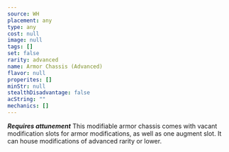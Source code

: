 ```yaml
---
source: WH
placement: any
type: any
cost: null
image: null
tags: []
set: false
rarity: advanced
name: Armor Chassis (Advanced)
flavor: null
properites: []
minStr: null
stealthDisadvantage: false
acString: ""
mechanics: []
---
```

_**Requires attunement**_
This modifiable armor chassis comes with vacant modification slots for armor modifications, as well as one augment slot. It can house modifications of advanced rarity or lower.